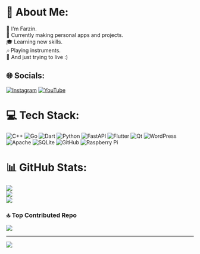 # 💫 About Me:
👋 I'm Farzin.<br>💫 Currently making personal apps and projects.<br>🎓 Learning new skills.<br>🎶 Playing instruments.<br>🎈 And just trying to live :)


## 🌐 Socials:
[![Instagram](https://img.shields.io/badge/Instagram-%23E4405F.svg?logo=Instagram&logoColor=white)](https://instagram.com/0xFarzin) [![YouTube](https://img.shields.io/badge/YouTube-%23FF0000.svg?logo=YouTube&logoColor=white)](https://youtube.com/@NerdCastTv) 

# 💻 Tech Stack:
![C++](https://img.shields.io/badge/c++-%2300599C.svg?style=flat&logo=c%2B%2B&logoColor=white) ![Go](https://img.shields.io/badge/go-%2300ADD8.svg?style=flat&logo=go&logoColor=white) ![Dart](https://img.shields.io/badge/dart-%230175C2.svg?style=flat&logo=dart&logoColor=white) ![Python](https://img.shields.io/badge/python-3670A0?style=flat&logo=python&logoColor=ffdd54) ![FastAPI](https://img.shields.io/badge/FastAPI-005571?style=flat&logo=fastapi) ![Flutter](https://img.shields.io/badge/Flutter-%2302569B.svg?style=flat&logo=Flutter&logoColor=white) ![Qt](https://img.shields.io/badge/Qt-%23217346.svg?style=flat&logo=Qt&logoColor=white) ![WordPress](https://img.shields.io/badge/WordPress-%23117AC9.svg?style=flat&logo=WordPress&logoColor=white) ![Apache](https://img.shields.io/badge/apache-%23D42029.svg?style=flat&logo=apache&logoColor=white) ![SQLite](https://img.shields.io/badge/sqlite-%2307405e.svg?style=flat&logo=sqlite&logoColor=white) ![GitHub](https://img.shields.io/badge/github-%23121011.svg?style=flat&logo=github&logoColor=white) ![Raspberry Pi](https://img.shields.io/badge/-RaspberryPi-C51A4A?style=flat&logo=Raspberry-Pi)
# 📊 GitHub Stats:
![](https://github-readme-stats.vercel.app/api?username=xFarzin&theme=default&hide_border=false&include_all_commits=false&count_private=false)<br/>
![](https://github-readme-streak-stats.herokuapp.com/?user=xFarzin&theme=default&hide_border=false)<br/>
![](https://github-readme-stats.vercel.app/api/top-langs/?username=xFarzin&theme=default&hide_border=false&include_all_commits=false&count_private=false&layout=compact)

### 🔝 Top Contributed Repo
![](https://github-contributor-stats.vercel.app/api?username=xFarzin&limit=5&theme=default&combine_all_yearly_contributions=true)

---
[![](https://visitcount.itsvg.in/api?id=xFarzin&icon=0&color=0)](https://visitcount.itsvg.in)

